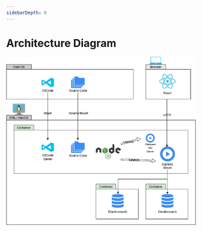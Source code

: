 ```yaml
---
sidebarDepth: 0
---
```


# Architecture Diagram

<!-- editable at https://dev.growi.org/5f007b1493d37400489f3993 -->
![Dev Architecture](./images/dev-architecture.png)
